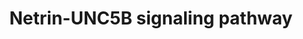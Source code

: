 ---
annotations:
- type: Pathway Ontology
  value: cancer pathway
- type: Disease Ontology
  value: cancer
authors:
- Subbannayya
- Fehrhart
- L Dupuis
- Marvin M2
- DeSl
- Eweitz
description: UNC-5 Homolog B (UNC5B) is a member of the dependence receptor family.
  It can induce two opposite intracellular signaling cascades depending on the presence
  or absence of the ligand and is thus capable of driving two opposing processes.
  UNC5B signaling has been implicated in several cancers, where it promotes cell death
  in the absence of its ligand netrin-1 and increases cell survival in its presence.
  In addition, inhibition of the ligand has been reported to decrease invasiveness
  and angiogenesis in tumors. UNC5B signaling pathway has also been reported to be
  involved in several processes such as neural development, developmental angiogenesis
  and inflammatory processes. Interaction of UNC5B with netrins activates various
  signaling modules including ERK1/ERK2, p38 MAPK signaling and PI3k-AKT pathway modules
last-edited: 2021-05-07
organisms:
- Homo sapiens
redirect_from:
- /index.php/Pathway:WP4747
- /instance/WP4747
schema-jsonld:
- '@context': https://schema.org/
  '@id': https://wikipathways.github.io/pathways/WP4747.html
  '@type': Dataset
  creator:
    '@type': Organization
    name: WikiPathways
  description: UNC-5 Homolog B (UNC5B) is a member of the dependence receptor family.
    It can induce two opposite intracellular signaling cascades depending on the presence
    or absence of the ligand and is thus capable of driving two opposing processes.
    UNC5B signaling has been implicated in several cancers, where it promotes cell
    death in the absence of its ligand netrin-1 and increases cell survival in its
    presence. In addition, inhibition of the ligand has been reported to decrease
    invasiveness and angiogenesis in tumors. UNC5B signaling pathway has also been
    reported to be involved in several processes such as neural development, developmental
    angiogenesis and inflammatory processes. Interaction of UNC5B with netrins activates
    various signaling modules including ERK1/ERK2, p38 MAPK signaling and PI3k-AKT
    pathway modules
  keywords:
  - ''
  - RGMA
  - ' in vascular smooth'
  - CCL2
  - PTK2
  - MAPK3
  - 'and hematopoiesis '
  - Pancreatic ductal
  - B-cell maturation
  - CIP2A
  - differentiation
  - IL6
  - INPP5D
  - PIK3CA
  - UNC5B
  - NTN4
  - NEO1
  - PTPA
  - PTK2B
  - ARHGEF12
  - MAP2K2
  - inflammation
  - MAPK14
  - IL10
  - 'differentiation and '
  - TP53
  - Cell adhesion
  - 'NO'
  - Immune responses,
  - NOS
  - ITGB4
  - Osteogenic differentiation
  - TNF
  - NTN3
  - PPP1CA
  - PTPN11
  - Protein
  - Leukocyte-endothelial
  - RAF1
  - MAP2K1
  - cell adhesion
  - B cell survival
  - ALPL
  - VCAM1
  - PPP2CA
  - PRKCA
  - 'Regulation of '
  - FYN
  - AKT1
  - YAP1
  - Promotes adhesion
  - DCSTAMP
  - ' adenocarcinoma'
  - 'Chondrocyte proliferation, '
  - ' cell adhesion'
  - cell proliferation
  - NTN1
  - MAPK1
  - SRC
  - Bone mineralization
  - AGAP2
  - Chemotactic activity in
  - ROBO4
  - COL1A
  - IL1A
  - DAPK1
  - GSK3B
  - Osteoclast
  - RAC1
  - Tumor supressor
  - PLEKHH1
  - ' monocytes and basophils'
  - 'Inflammation, '
  - ICAM1
  - ' muscle cells'
  - JUN
  - CDH5
  - SELE
  - PPP2R1B
  - RHOA
  - tumorigenesis
  - ' and differentiation'
  - CASP3
  - 'and proliferation '
  - CTGF
  - KDR
  license: CC0
  name: Netrin-UNC5B signaling pathway
seo: CreativeWork
title: Netrin-UNC5B signaling pathway
wpid: WP4747
---